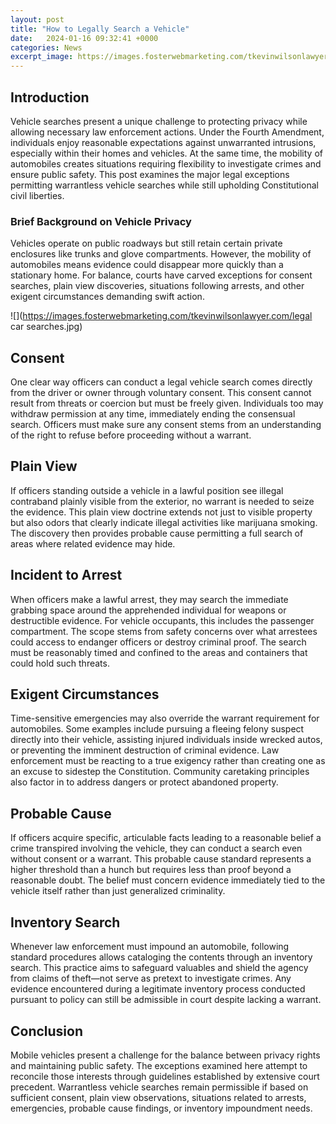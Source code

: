 ```yaml
---
layout: post
title: "How to Legally Search a Vehicle"
date:   2024-01-16 09:32:41 +0000
categories: News
excerpt_image: https://images.fosterwebmarketing.com/tkevinwilsonlawyer.com/legal car searches.jpg
---
```

## Introduction
Vehicle searches present a unique challenge to protecting privacy while allowing necessary law enforcement actions. Under the Fourth Amendment, individuals enjoy reasonable expectations against unwarranted intrusions, especially within their homes and vehicles. At the same time, the mobility of automobiles creates situations requiring flexibility to investigate crimes and ensure public safety. This post examines the major legal exceptions permitting warrantless vehicle searches while still upholding Constitutional civil liberties.

### Brief Background on Vehicle Privacy 
Vehicles operate on public roadways but still retain certain private enclosures like trunks and glove compartments. However, the mobility of automobiles means evidence could disappear more quickly than a stationary home. For balance, courts have carved exceptions for consent searches, plain view discoveries, situations following arrests, and other exigent circumstances demanding swift action.


![](https://images.fosterwebmarketing.com/tkevinwilsonlawyer.com/legal car searches.jpg)
## Consent  
One clear way officers can conduct a legal vehicle search comes directly from the driver or owner through voluntary consent. This consent cannot result from threats or coercion but must be freely given. Individuals too may withdraw permission at any time, immediately ending the consensual search. Officers must make sure any consent stems from an understanding of the right to refuse before proceeding without a warrant.

## Plain View
If officers standing outside a vehicle in a lawful position see illegal contraband plainly visible from the exterior, no warrant is needed to seize the evidence. This plain view doctrine extends not just to visible property but also odors that clearly indicate illegal activities like marijuana smoking. The discovery then provides probable cause permitting a full search of areas where related evidence may hide. 

## Incident to Arrest
When officers make a lawful arrest, they may search the immediate grabbing space around the apprehended individual for weapons or destructible evidence. For vehicle occupants, this includes the passenger compartment. The scope stems from safety concerns over what arrestees could access to endanger officers or destroy criminal proof. The search must be reasonably timed and confined to the areas and containers that could hold such threats.

## Exigent Circumstances    
Time-sensitive emergencies may also override the warrant requirement for automobiles. Some examples include pursuing a fleeing felony suspect directly into their vehicle, assisting injured individuals inside wrecked autos, or preventing the imminent destruction of criminal evidence. Law enforcement must be reacting to a true exigency rather than creating one as an excuse to sidestep the Constitution. Community caretaking principles also factor in to address dangers or protect abandoned property.

## Probable Cause
If officers acquire specific, articulable facts leading to a reasonable belief a crime transpired involving the vehicle, they can conduct a search even without consent or a warrant. This probable cause standard represents a higher threshold than a hunch but requires less than proof beyond a reasonable doubt. The belief must concern evidence immediately tied to the vehicle itself rather than just generalized criminality.

## Inventory Search
Whenever law enforcement must impound an automobile, following standard procedures allows cataloging the contents through an inventory search. This practice aims to safeguard valuables and shield the agency from claims of theft—not serve as pretext to investigate crimes. Any evidence encountered during a legitimate inventory process conducted pursuant to policy can still be admissible in court despite lacking a warrant. 

## Conclusion
Mobile vehicles present a challenge for the balance between privacy rights and maintaining public safety. The exceptions examined here attempt to reconcile those interests through guidelines established by extensive court precedent. Warrantless vehicle searches remain permissible if based on sufficient consent, plain view observations, situations related to arrests, emergencies, probable cause findings, or inventory impoundment needs.